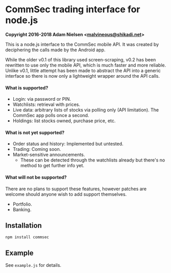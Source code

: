# CommSec trading interface for node.js
**Copyright 2016-2018 Adam Nielsen <<malvineous@shikadi.net>>**

This is a node.js interface to the CommSec mobile API.  It was created by
deciphering the calls made by the Android app.

While the older v0.1 of this library used screen-scraping, v0.2 has been
rewritten to use only the mobile API, which is much faster and more reliable.
Unlike v0.1, little attempt has been made to abstract the API into a generic
interface so there is now only a lightweight wrapper around the API calls.

#### What is supported?
* Login: via password or PIN.
* Watchlists: retrieval with prices.
* Live data: arbitrary lists of stocks via polling only (API limitation).  The CommSec app polls once a second.
* Holdings: list stocks owned, purchase price, etc.

#### What is not yet supported?
* Order status and history: Implemented but untested.
* Trading: Coming soon.
* Market-sensitive announcements.
  * These can be detected through the watchlists already but there's no method to get further info yet.

#### What will not be supported?
There are no plans to support these features, however patches are welcome should anyone wish to add support themselves.
* Portfolio.
* Banking.


Installation
------------

    npm install commsec

Example
-------

See `example.js` for details.
